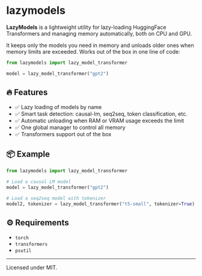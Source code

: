 # lazymodels

**LazyModels** is a lightweight utility for lazy-loading HuggingFace Transformers and managing memory automatically, both on CPU and GPU.

It keeps only the models you need in memory and unloads older ones when memory limits are exceeded. Works out of the box in one line of code:

```python
from lazymodels import lazy_model_transformer

model = lazy_model_transformer("gpt2")
````

## 🔥 Features

* ✅ Lazy loading of models by name
* ✅ Smart task detection: causal-lm, seq2seq, token classification, etc.
* ✅ Automatic unloading when RAM or VRAM usage exceeds the limit
* ✅ One global manager to control all memory
* ✅ Transformers support out of the box

## 📦 Example

```python
from lazymodels import lazy_model_transformer

# Load a causal LM model
model = lazy_model_transformer("gpt2")

# Load a seq2seq model with tokenizer
model2, tokenizer = lazy_model_transformer("t5-small", tokenizer=True)
```

## ⚙️ Requirements

* `torch`
* `transformers`
* `psutil`

---

Licensed under MIT.